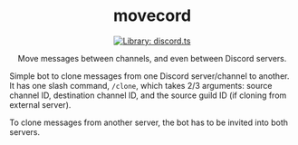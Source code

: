 <h1 align="center">movecord</h1>

<p align="center">
  <a href="https://github.com/oceanroleplay/discord.ts">
    <img src="https://img.shields.io/badge/library-discord.ts-blue" alt="Library: discord.ts">
  </a>
</p>

<p align="center">Move messages between channels, and even between Discord servers.</p>

Simple bot to clone messages from one Discord server/channel to another. It has one slash command, `/clone`, which takes 2/3 arguments: source channel ID, destination channel ID, and the source guild ID (if cloning from external server).

To clone messages from another server, the bot has to be invited into both servers.
